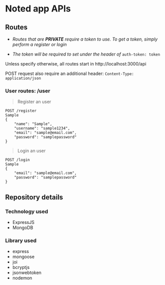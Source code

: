 # Noted app APIs

## Routes

- _Routes that are **PRIVATE** require a token to use. To get a token, simply perform a register or login_

- _The token will be required to set under the header of_ `auth-token: token`

Unless specify otherwise, all routes start in http://localhost:3000/api

POST request also require an additional header:
`Content-Type: application/json`

### User routes: /user

> Register an user
```
POST /register
Sample
{
    "name": "Sample",
    "username": "sample1234",
    "email": "sample@email.com",
    "password": "samplepassword"
}
```

> Login an user
```
POST /login
Sample
{
    "email": "sample@email.com",
    "password": "samplepassword"
}
```

## Repository details

### Technology used

- ExpressJS
- MongoDB

### Library used

- express
- mongoose
- joi
- bcryptjs
- jsonwebtoken
- nodemon
